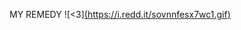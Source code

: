 MY REMEDY
![<3][(https://i.redd.it/sovnnfesx7wc1.gif)](https://www.reddit.com/media?url=https%3A%2F%2Fi.redd.it%2Fsovnnfesx7wc1.gif)
